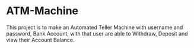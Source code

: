 # ATM-Machine
This project is to make an Automated Teller Machine with username and password, Bank Account, with that user are able to Withdraw, Deposit and view their Account Balance.

